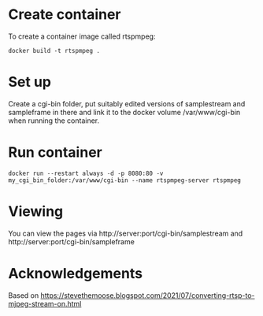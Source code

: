 # Create container

To create a container image called rtspmpeg:

```
docker build -t rtspmpeg .
```

# Set up

Create a cgi-bin folder, put suitably edited versions of samplestream and sampleframe in there and link it to the docker volume /var/www/cgi-bin when running the container.

# Run container

```
docker run --restart always -d -p 8080:80 -v my_cgi_bin_folder:/var/www/cgi-bin --name rtspmpeg-server rtspmpeg
```

# Viewing

You can view the pages via http://server:port/cgi-bin/samplestream and http://server:port/cgi-bin/sampleframe

# Acknowledgements

Based on https://stevethemoose.blogspot.com/2021/07/converting-rtsp-to-mjpeg-stream-on.html
